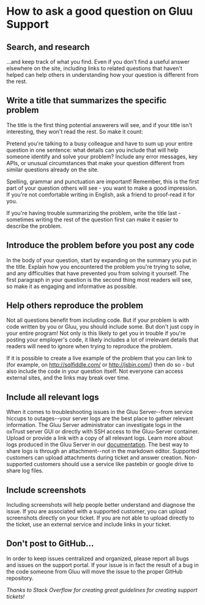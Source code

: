 # How to ask a good question on Gluu Support 

## Search, and research

...and keep track of what you find. Even if you don't find a useful answer elsewhere on the site, including links to related questions that haven't helped can help others in understanding how your question is different from the rest.

## Write a title that summarizes the specific problem

The title is the first thing potential answerers will see, and if your title isn't interesting, they won't read the rest. So make it count:

Pretend you're talking to a busy colleague and have to sum up your entire question in one sentence: what details can you include that will help someone identify and solve your problem? Include any error messages, key APIs, or unusual circumstances that make your question different from similar questions already on the site.

Spelling, grammar and punctuation are important! Remember, this is the first part of your question others will see - you want to make a good impression. If you're not comfortable writing in English, ask a friend to proof-read it for you.

If you're having trouble summarizing the problem, write the title last - sometimes writing the rest of the question first can make it easier to describe the problem.

## Introduce the problem before you post any code

In the body of your question, start by expanding on the summary you put in the title. Explain how you encountered the problem you're trying to solve, and any difficulties that have prevented you from solving it yourself. The first paragraph in your question is the second thing most readers will see, so make it as engaging and informative as possible.

## Help others reproduce the problem

Not all questions benefit from including code. But if your problem is with code written by you or Gluu, you should include some. But don't just copy in your entire program! Not only is this likely to get you in trouble if you're posting your employer's code, it likely includes a lot of irrelevant details that readers will need to ignore when trying to reproduce the problem. 

If it is possible to create a live example of the problem that you can link to (for example, on http://sqlfiddle.com/ or http://jsbin.com/) then do so - but also include the code in your question itself. Not everyone can access external sites, and the links may break over time.

## Include all relevant logs 

When it comes to troubleshooting issues in the Gluu Server--from service hiccups to outages--your server logs are the best place to gather relevant information. The Gluu Server administrator can investigate logs in the oxTrust server GUI or directly with SSH access to the Gluu-Server container. Upload or provide a link with a copy of all relevant logs. Learn more about logs produced in the Gluu Server in our [documentation](https://gluu.org/docs/ce/3.1.1/operation/logs/). 
The best way to share logs is through an attachment--not in the markdown editor. Supported customers can upload attachments during ticket and answer creation. Non-supported customers should use a service like pastebin or google drive to share log files.   
   
## Include screenshots

Including screenshots will help people better understand and diagnose the issue. If you are associated with a supported customer, you can upload screenshots directly on your ticket. If you are not able to upload directly to the ticket, use an external service and include links in your ticket. 

## Don't post to GitHub... 

In order to keep issues centralized and organized, please report all bugs and issues on the support portal. If your issue is in fact the result of a bug in the code someone from Gluu will move the issue to the proper GitHub repository. 
   
*Thanks to Stack Overflow for creating great guidelines for creating support tickets!*
